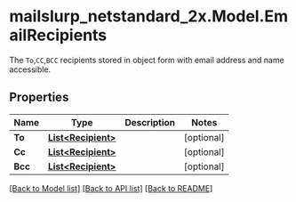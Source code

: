 # mailslurp_netstandard_2x.Model.EmailRecipients
The `To`,`CC`,`BCC` recipients stored in object form with email address and name accessible.

## Properties

Name | Type | Description | Notes
------------ | ------------- | ------------- | -------------
**To** | [**List&lt;Recipient&gt;**](Recipient) |  | [optional] 
**Cc** | [**List&lt;Recipient&gt;**](Recipient) |  | [optional] 
**Bcc** | [**List&lt;Recipient&gt;**](Recipient) |  | [optional] 

[[Back to Model list]](../README#documentation-for-models) [[Back to API list]](../README#documentation-for-api-endpoints) [[Back to README]](../README)

